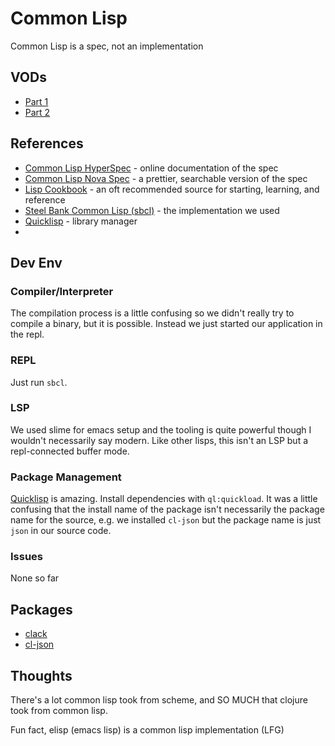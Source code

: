 # Common Lisp

Common Lisp is a spec, not an implementation

## VODs

* [Part 1](https://www.youtube.com/watch?v=Y1_Tcwchunk)
* [Part 2](https://www.youtube.com/watch?v=hC2MAsa14cI)

## References

* [Common Lisp HyperSpec](https://www.lispworks.com/documentation/HyperSpec/Front/index.htm) - online documentation of the spec
* [Common Lisp Nova Spec](https://novaspec.org/cl/) - a prettier, searchable version of the spec
* [Lisp Cookbook](https://lispcookbook.github.io/cl-cookbook/) - an oft recommended source for starting, learning, and reference
* [Steel Bank Common Lisp (sbcl)](https://www.sbcl.org/) - the implementation we used
* [Quicklisp](https://www.quicklisp.org/beta/) - library manager
*

## Dev Env

### Compiler/Interpreter

The compilation process is a little confusing so we didn't really try to compile a binary, but it is possible. Instead we just started our application in the repl.

### REPL
Just run `sbcl`.

### LSP
We used slime for emacs setup and the tooling is quite powerful though I wouldn't necessarily say modern. Like other lisps, this isn't an LSP but a repl-connected buffer mode.

### Package Management
[Quicklisp](https://www.quicklisp.org/beta) is amazing. Install dependencies with `ql:quickload`.
It was a little confusing that the install name of the package isn't necessarily the package name for the source, e.g. we installed `cl-json` but the package name is just `json` in our source code.

### Issues

None so far

## Packages

* [clack](https://quickdocs.org/clack)
* [cl-json](https://cl-json.common-lisp.dev/cl-json.html)

## Thoughts

There's a lot common lisp took from scheme, and SO MUCH that clojure took from common lisp.

Fun fact, elisp (emacs lisp) is a common lisp implementation (LFG)
